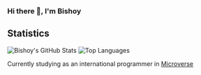 ### Hi there 👋, I'm Bishoy 

<!-- - 🔭 I’m currently working on ...
- 🌱 I’m currently learning ...
- 👯 I’m looking to collaborate on ...
- 🤔 I’m looking for help with ...
- 💬 Ask me about ...
- 📫 How to reach me: ...
- 😄 Pronouns: ...
- ⚡ Fun fact: ...
 -->
 ## Statistics
 ![Bishoy's GitHub Stats](https://github-readme-stats.vercel.app/api?username=Bishoy-Samwel&show_icons=true&locale=en&theme=tokyonight)
![Top Languages](https://github-readme-stats.vercel.app/api/top-langs?username=Bishoy-Samwel&show_icons=true&locale=en&layout=compact&theme=tokyonight)

Currently studying as an international programmer in [Microverse](https://www.microverse.org/?grsf=fds6ce)
